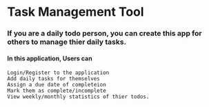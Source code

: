 # Task Management Tool

### If you are a daily todo person, you can create this app for others to manage thier daily tasks.

#### In this application, Users can

    Login/Register to the application
    Add daily tasks for themselves
    Assign a due date of completeion
    Mark them as complete/incomplete
    View weekly/monthly statistics of thier todos.
